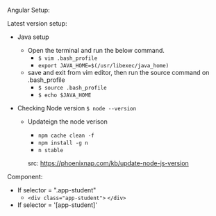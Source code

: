 Angular Setup:

Latest version setup:
- Java setup
  - Open the terminal and run the below command.
    - `$ vim .bash_profile`
    - `export JAVA_HOME=$(/usr/libexec/java_home)`
  - save and exit from vim editor, then run the source command on .bash_profile
    - `$ source .bash_profile`
    - `$ echo $JAVA_HOME`

- Checking Node version
    `$ node --version`
  - Updateign the node verison
     - `npm cache clean -f`
     - `npm install -g n`
     - `n stable`
  
    src: https://phoenixnap.com/kb/update-node-js-version




Component:
- If selector = ".app-student"
  - `<div class="app-student">` `</div>`  
- If selector = '[app-student]'